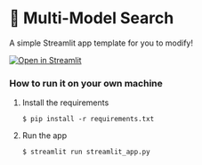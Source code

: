 # 🎈 Multi-Model Search 

A simple Streamlit app template for you to modify!

[![Open in Streamlit]([https://static.streamlit.io/badges/streamlit_badge_black_white.svg)](https://blank-app-template.streamlit.app/](https://multi-model-search.streamlit.app/))

### How to run it on your own machine

1. Install the requirements

   ```
   $ pip install -r requirements.txt
   ```

2. Run the app

   ```
   $ streamlit run streamlit_app.py
   ```
